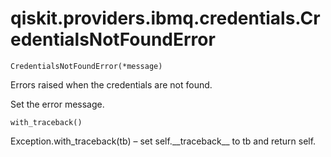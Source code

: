 # qiskit.providers.ibmq.credentials.CredentialsNotFoundError

`CredentialsNotFoundError(*message)`

Errors raised when the credentials are not found.

Set the error message.

`with_traceback()`

Exception.with\_traceback(tb) – set self.\_\_traceback\_\_ to tb and return self.
